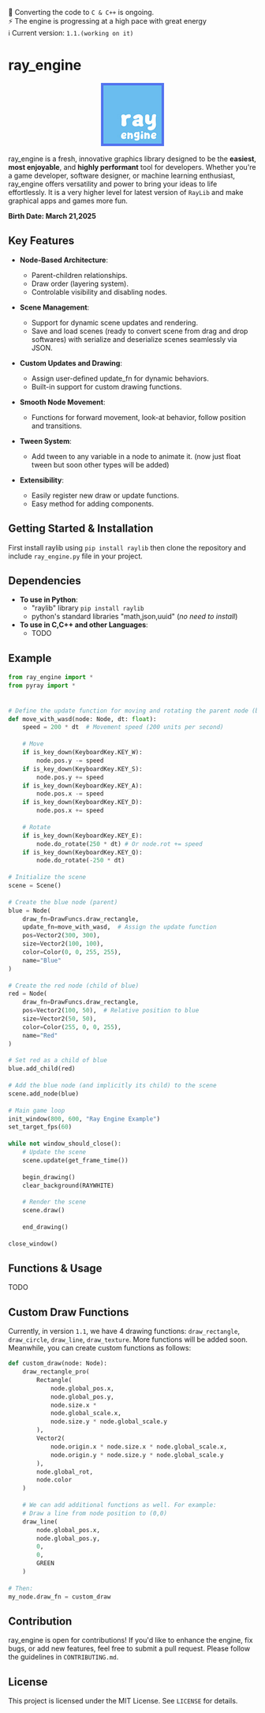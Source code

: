 📢 Converting the code to `C & C++` is ongoing.
<br>
⚡ The engine is progressing at a high pace with great energy
<br>
ℹ️ Current version: `1.1.(working on it)`

# ray_engine
<p align="center">
<img src="ray_engine_128.jpg" style="min-width:128px" />
</p>

ray_engine is a fresh, innovative graphics library designed to be the **easiest**, **most enjoyable**, and **highly performant** tool for developers. Whether you're a game developer, software designer, or machine learning enthusiast, ray_engine offers versatility and power to bring your ideas to life effortlessly. It is a very higher level for latest version of `RayLib` and make graphical apps and games more fun.

**Birth Date: March 21,2025**

## Key Features
- **Node-Based Architecture**:
    - Parent-children relationships.
    - Draw order (layering system).
    - Controlable visibility and disabling nodes.

- **Scene Management**:
    - Support for dynamic scene updates and rendering.
    - Save and load scenes (ready to convert scene from drag and drop softwares) with serialize and deserialize scenes seamlessly via JSON.

- **Custom Updates and Drawing**:
    - Assign user-defined update_fn for dynamic behaviors.
    - Built-in support for custom drawing functions.

- **Smooth Node Movement**:
    - Functions for forward movement, look-at behavior, follow position and transitions.

- **Tween System**:
    - Add tween to any variable in a node to animate it. (now just float tween but soon other types will be added)

- **Extensibility**:
    - Easily register new draw or update functions.
    - Easy method for adding components.

## Getting Started & Installation
First install raylib using `pip install raylib` then
clone the repository and include `ray_engine.py` file in your project.

## Dependencies
- **To use in Python**:
  - "raylib" library `pip install raylib`
  - python's standard libraries "math,json,uuid" (*no need to install*)
- **To use in C,C++ and other Languages**:
  - TODO

## Example
```python
from ray_engine import *
from pyray import *


# Define the update function for moving and rotating the parent node (blue)
def move_with_wasd(node: Node, dt: float):
    speed = 200 * dt  # Movement speed (200 units per second)
    
    # Move
    if is_key_down(KeyboardKey.KEY_W):
        node.pos.y -= speed
    if is_key_down(KeyboardKey.KEY_S):
        node.pos.y += speed
    if is_key_down(KeyboardKey.KEY_A):
        node.pos.x -= speed
    if is_key_down(KeyboardKey.KEY_D):
        node.pos.x += speed
        
    # Rotate
    if is_key_down(KeyboardKey.KEY_E):
        node.do_rotate(250 * dt) # Or node.rot += speed
    if is_key_down(KeyboardKey.KEY_Q):
        node.do_rotate(-250 * dt)

# Initialize the scene
scene = Scene()

# Create the blue node (parent)
blue = Node(
    draw_fn=DrawFuncs.draw_rectangle,
    update_fn=move_with_wasd,  # Assign the update function
    pos=Vector2(300, 300),
    size=Vector2(100, 100),
    color=Color(0, 0, 255, 255),
    name="Blue"
)

# Create the red node (child of blue)
red = Node(
    draw_fn=DrawFuncs.draw_rectangle,
    pos=Vector2(100, 50),  # Relative position to blue
    size=Vector2(50, 50),
    color=Color(255, 0, 0, 255),
    name="Red"
)

# Set red as a child of blue
blue.add_child(red)

# Add the blue node (and implicitly its child) to the scene
scene.add_node(blue)

# Main game loop
init_window(800, 600, "Ray Engine Example")
set_target_fps(60)

while not window_should_close():
    # Update the scene
    scene.update(get_frame_time())

    begin_drawing()
    clear_background(RAYWHITE)

    # Render the scene
    scene.draw()

    end_drawing()

close_window()
```

## Functions & Usage
TODO

## Custom Draw Functions
Currently, in version `1.1`, we have 4 drawing functions: `draw_rectangle`, `draw_circle`, `draw_line`, `draw_texture`. More functions will be added soon. Meanwhile, you can create custom functions as follows:
```python
def custom_draw(node: Node):
    draw_rectangle_pro(
        Rectangle(
            node.global_pos.x,
            node.global_pos.y,
            node.size.x *
            node.global_scale.x,
            node.size.y * node.global_scale.y
        ),
        Vector2(
            node.origin.x * node.size.x * node.global_scale.x,
            node.origin.y * node.size.y * node.global_scale.y
        ),
        node.global_rot,
        node.color
    )

    # We can add additional functions as well. For example:
    # Draw a line from node position to (0,0)
    draw_line(
        node.global_pos.x,
        node.global_pos.y,
        0,
        0,
        GREEN
    )

# Then:
my_node.draw_fn = custom_draw
```

## Contribution
ray_engine is open for contributions! If you'd like to enhance the engine, fix bugs, or add new features, feel free to submit a pull request. Please follow the guidelines in `CONTRIBUTING.md`.

## License
This project is licensed under the MIT License. See `LICENSE` for details.
